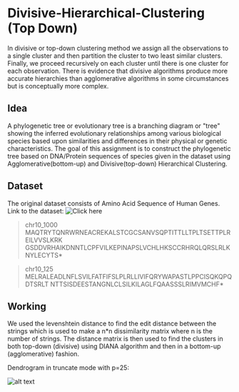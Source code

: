 
Divisive-Hierarchical-Clustering (Top Down)
===============================================
In divisive or top-down clustering method we assign all the observations to a single cluster and then partition the cluster to two least similar clusters. Finally, we proceed recursively on each cluster until there is one cluster for each observation. There is evidence that divisive algorithms produce more accurate hierarchies than agglomerative algorithms in some circumstances but is conceptually more complex.

Idea
------
A phylogenetic tree or evolutionary tree is a branching diagram or "tree" showing the inferred evolutionary relationships among various biological species based upon similarities and differences in their physical or genetic characteristics. The goal of this assignment is to construct the phylogenetic tree based on DNA/Protein sequences of species given in the dataset using Agglomerative(bottom-up) and Divisive(top-down) Hierarchical Clustering.

Dataset
-----------------
The original dataset consists of Amino Acid Sequence of Human Genes.
Link to the dataset: ![Click here](http://genome.crg.es/datasets/ggalhsapgenes2005/hg16.311.putative.aa.fa)

>chr10_1000
MAQTRYTQNRWRNEACREKALSTCGCSANVSQPTITTLLTPLTSETTPLREILVVSLKRK
GSDDVRHAIKDNNTLCPFVILKEPINAPSLVCHLHKSCCRHRQLQRSLRLKNYLECYTS*

>chr10_125
MELRALEADLNFLSVILFATFIFSLPLRLLIVIFQRYWAPASTLPPCISQKQPQDTSRLT
NTTSISDEESTANGNLCLSILKILAGLFQAASSSLRIMVMCHF*

Working
---------------
We used the levenshtein distance to find the edit distance between the strings which is used to make a n*n dissimilarity matrix where n is the number of strings. The distance matrix is then used to find the clusters in both top-down (divisive) using DIANA algorithm and then in a bottom-up (agglomerative) fashion.

Dendrogram in truncate mode with p=25:

![alt text](https://github.com/ronak-07/Divisive-Hierarchical-Clustering/blob/master/Divisive.JPG)

